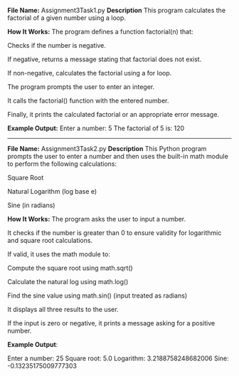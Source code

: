 **File Name:** Assignment3Task1.py
**Description**
This program calculates the factorial of a given number using a loop.

**How It Works:**
The program defines a function factorial(n) that:

Checks if the number is negative.

If negative, returns a message stating that factorial does not exist.

If non-negative, calculates the factorial using a for loop.

The program prompts the user to enter an integer.

It calls the factorial() function with the entered number.

Finally, it prints the calculated factorial or an appropriate error message.

**Example Output:**
Enter a number: 5
The factorial of 5 is: 120
****************************************************************************************
**File Name:** Assignment3Task2.py
**Description**
This Python program prompts the user to enter a number and then uses the built-in math module to perform the following calculations:

Square Root

Natural Logarithm (log base e)

Sine (in radians)

**How It Works:**
The program asks the user to input a number.

It checks if the number is greater than 0 to ensure validity for logarithmic and square root calculations.

If valid, it uses the math module to:

Compute the square root using math.sqrt()

Calculate the natural log using math.log()

Find the sine value using math.sin() (input treated as radians)

It displays all three results to the user.

If the input is zero or negative, it prints a message asking for a positive number.

**Example Output**:

Enter a number: 25
Square root: 5.0
Logarithm: 3.2188758248682006
Sine: -0.13235175009777303
